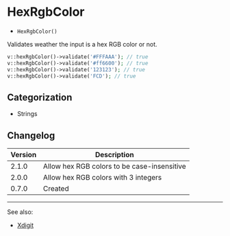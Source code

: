 # HexRgbColor

- `HexRgbColor()`

Validates weather the input is a hex RGB color or not.

```php
v::hexRgbColor()->validate('#FFFAAA'); // true
v::hexRgbColor()->validate('#ff6600'); // true
v::hexRgbColor()->validate('123123'); // true
v::hexRgbColor()->validate('FCD'); // true
```

## Categorization

- Strings

## Changelog

Version | Description
--------|-------------
  2.1.0 | Allow hex RGB colors to be case-insensitive
  2.0.0 | Allow hex RGB colors with 3 integers
  0.7.0 | Created

***
See also:

- [Xdigit](Xdigit.md)

